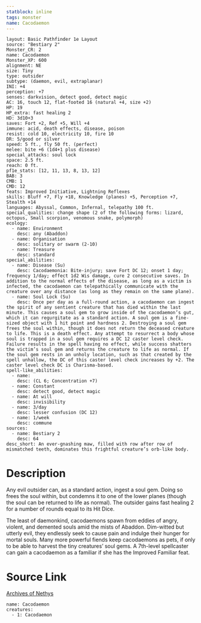 ```yaml
---
statblock: inline
tags: monster
name: Cacodaemon
---
```

```statblock
layout: Basic Pathfinder 1e Layout
source: "Bestiary 2"
Monster_CR: 2
name: Cacodaemon
Monster_XP: 600
alignment: NE
size: Tiny
type: outsider
subtype: (daemon, evil, extraplanar)
INI: +4
perception: +7
senses: darkvision, detect good, detect magic
AC: 16, touch 12, flat-footed 16 (natural +4, size +2)
HP: 19
HP_extra: fast healing 2
HD: 3d10+3
saves: Fort +2, Ref +5, Will +4
immune: acid, death effects, disease, poison
resist: cold 10, electricity 10, fire 10
DR: 5/good or silver
speed: 5 ft., fly 50 ft. (perfect)
melee: bite +6 (1d4+1 plus disease)
special_attacks: soul lock
space: 2.5 ft.
reach: 0 ft.
pf1e_stats: [12, 11, 13, 8, 13, 12]
BAB: 3
CMB: 1
CMD: 12
feats: Improved Initiative, Lightning Reflexes
skills: Bluff +7, Fly +18, Knowledge (planes) +5, Perception +7, Stealth +14
languages: Abyssal, Common, Infernal, telepathy 100 ft.
special_qualities: change shape (2 of the following forms: lizard, octopus, Small scorpion, venomous snake, polymorph)
ecology:
  - name: Environment
    desc: any (Abaddon)
  - name: Organisation
    desc: solitary or swarm (2-10)
  - name: Treasure
    desc: standard
special_abilities:
  - name: Disease (Su)
    desc: Cacodaemonia: Bite-injury; save Fort DC 12; onset 1 day; frequency 1/day; effect 1d2 Wis damage, cure 2 consecutive saves. In addition to the normal effects of the disease, as long as a victim is infected, the cacodaemon can telepathically communicate with the creature over any distance (as long as they remain on the same plane).
  - name: Soul Lock (Su)
    desc: Once per day as a full-round action, a cacodaemon can ingest the spirit of any sentient creature that has died within the last minute. This causes a soul gem to grow inside of the cacodaemon’s gut, which it can regurgitate as a standard action. A soul gem is a fine-sized object with 1 hit point and hardness 2. Destroying a soul gem frees the soul within, though it does not return the deceased creature to life. This is a death effect. Any attempt to resurrect a body whose soul is trapped in a soul gem requires a DC 12 caster level check. Failure results in the spell having no effect, while success shatters the victim’s soul gem and returns the creature to life as normal. If the soul gem rests in an unholy location, such as that created by the spell unhallow, the DC of this caster level check increases by +2. The caster level check DC is Charisma-based.
spell-like_abilities:
  - name:
    desc: (CL 6; Concentration +7)
  - name: Constant
    desc: detect good, detect magic
  - name: At will
    desc: invisibility
  - name: 3/day
    desc: lesser confusion (DC 12)
  - name: 1/week
    desc: commune
sources:
  - name: Bestiary 2
    desc: 64
desc_short: An ever-gnashing maw, filled with row after row of mismatched teeth, dominates this frightful creature’s orb-like body. 
```
# Description
Any evil outsider can, as a standard action, ingest a soul gem. Doing so frees the soul within, but condemns it to one of the lower planes (though the soul can be returned to life as normal). The outsider gains fast healing 2 for a number of rounds equal to its Hit Dice. 

The least of daemonkind, cacodaemons spawn from eddies of angry, violent, and demented souls amid the mists of Abaddon. Dim-witted but utterly evil, they endlessly seek to cause pain and indulge their hunger for mortal souls. Many more powerful fiends keep cacodaemons as pets, if only to be able to harvest the tiny creatures’ soul gems. A 7th-level spellcaster can gain a cacodaemon as a familiar if she has the Improved Familiar feat.
# Source Link
[Archives of Nethys](https://aonprd.com/MonsterDisplay.aspx?ItemName=Cacodaemon)
```encounter-table
name: Cacodaemon
creatures:
  - 1: Cacodaemon
```
